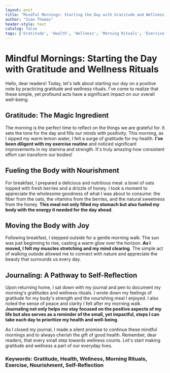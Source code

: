 ```yaml
---
layout: post
title: "Mindful Mornings: Starting the Day with Gratitude and Wellness Rituals"
author: "Ivan Thomas"
header-style: text
catalog: false
tags: ['Gratitude', 'Health', 'Wellness', 'Morning Rituals', 'Exercise', 'Nourishment', 'Self-Reflection']
---
```


# Mindful Mornings: Starting the Day with Gratitude and Wellness Rituals

Hello, dear readers! Today, let's talk about starting our day on a positive note by practicing gratitude and wellness rituals. I've come to realize that these simple, yet profound acts have a significant impact on our overall well-being.

## Gratitude: The Magic Ingredient
The morning is the perfect time to reflect on the things we are grateful for. It sets the tone for the day and fills our minds with positivity. This morning, as I sipped my warm lemon water, I felt a surge of gratitude for my health. **I've been diligent with my exercise routine** and noticed significant improvements in my stamina and strength. It's truly amazing how consistent effort can transform our bodies!

## Fueling the Body with Nourishment
For breakfast, I prepared a delicious and nutritious meal: a bowl of oats topped with fresh berries and a drizzle of honey. I took a moment to appreciate the wholesome goodness of what I was about to consume: the fiber from the oats, the vitamins from the berries, and the natural sweetness from the honey. **This meal not only filled my stomach but also fueled my body with the energy it needed for the day ahead**.

## Moving the Body with Joy
Following breakfast, I stepped outside for a gentle morning walk. The sun was just beginning to rise, casting a warm glow over the horizon. **As I moved, I felt my muscles stretching and my mind clearing**. The simple act of walking outside allowed me to connect with nature and appreciate the beauty that surrounds us every day.

## Journaling: A Pathway to Self-Reflection
Upon returning home, I sat down with my journal and pen to document my morning's gratitudes and wellness rituals. I wrote down my feelings of gratitude for my body's strength and the nourishing meal I enjoyed. I also noted the sense of peace and clarity I felt after my morning walk. **Journaling not only helps me stay focused on the positive aspects of my life but also serves as a reminder of the small, yet impactful, steps I can take each day to prioritize my health and well-being**.

As I closed my journal, I made a silent promise to continue these mindful mornings and to always cherish the gift of good health. Remember, dear readers, that every small step towards wellness counts. Let's start making gratitude and wellness a part of our everyday lives.

### Keywords: Gratitude, Health, Wellness, Morning Rituals, Exercise, Nourishment, Self-Reflection